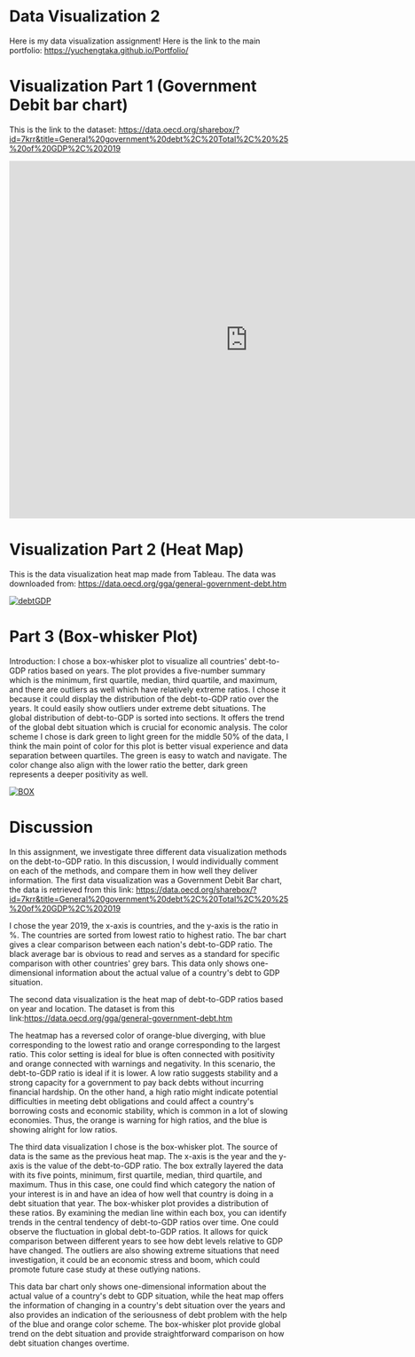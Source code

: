 # Data Visualization 2
Here is my data visualization assignment!
Here is the link to the main portfolio: https://yuchengtaka.github.io/Portfolio/
# Visualization Part 1 (Government Debit bar chart)
This is the link to the dataset: https://data.oecd.org/sharebox/?id=7krr&title=General%20government%20debt%2C%20Total%2C%20%25%20of%20GDP%2C%202019
<iframe src="https://data.oecd.org/chart/7krr" width="860" height="645" style="border: 0" mozallowfullscreen="true" webkitallowfullscreen="true" allowfullscreen="true"><a href="https://data.oecd.org/chart/7krr" target="_blank">OECD Chart: General government debt, Total, % of GDP, 2019</a></iframe>

# Visualization Part 2 (Heat Map)
This is the data visualization heat map made from Tableau. The data was downloaded from: https://data.oecd.org/gga/general-government-debt.htm

<div class='tableauPlaceholder' id='viz1706580634848' style='position: relative'><noscript><a href='#'><img alt='debtGDP ' src='https:&#47;&#47;public.tableau.com&#47;static&#47;images&#47;20&#47;2019debtGDP&#47;debtGDP&#47;1_rss.png' style='border: none' /></a></noscript><object class='tableauViz'  style='display:none;'><param name='host_url' value='https%3A%2F%2Fpublic.tableau.com%2F' /> <param name='embed_code_version' value='3' /> <param name='site_root' value='' /><param name='name' value='2019debtGDP&#47;debtGDP' /><param name='tabs' value='no' /><param name='toolbar' value='yes' /><param name='static_image' value='https:&#47;&#47;public.tableau.com&#47;static&#47;images&#47;20&#47;2019debtGDP&#47;debtGDP&#47;1.png' /> <param name='animate_transition' value='yes' /><param name='display_static_image' value='yes' /><param name='display_spinner' value='yes' /><param name='display_overlay' value='yes' /><param name='display_count' value='yes' /><param name='language' value='en-US' /><param name='filter' value='publish=yes' /></object></div>            
<script type='text/javascript'>                    
 var divElement = document.getElementById('viz1706580634848');                    
 var vizElement = divElement.getElementsByTagName('object')[0];                    
 vizElement.style.width='100%';vizElement.style.height=(divElement.offsetWidth*0.75)+'px';                    
 var scriptElement = document.createElement('script');                    
 scriptElement.src = 'https://public.tableau.com/javascripts/api/viz_v1.js';                    
 vizElement.parentNode.insertBefore(scriptElement, vizElement);                
</script>

# Part 3 (Box-whisker Plot)

Introduction: I chose a box-whisker plot to visualize all countries' debt-to-GDP ratios based on years. The plot provides a five-number summary which is the minimum, first quartile, median, third quartile, and maximum, and there are outliers as well which have relatively extreme ratios. I chose it because it could  display the distribution of the debt-to-GDP ratio over the years. It could easily show outliers under extreme debt situations. The global distribution of debt-to-GDP is sorted into sections. It offers the trend of the global debt situation which is crucial for economic analysis. The color scheme I chose is dark green to light green for the middle 50% of the data, I think the main point of color for this plot is better visual experience and data separation between quartiles. The green is easy to watch and navigate. The color change also align with the lower ratio the better, dark green represents a deeper positivity as well. 

<div class='tableauPlaceholder' id='viz1706583972792' style='position: relative'><noscript><a href='#'><img alt='BOX ' src='https:&#47;&#47;public.tableau.com&#47;static&#47;images&#47;Pa&#47;Part3DebtGDP&#47;BOX&#47;1_rss.png' style='border: none' /></a></noscript><object class='tableauViz'  style='display:none;'><param name='host_url' value='https%3A%2F%2Fpublic.tableau.com%2F' /> <param name='embed_code_version' value='3' /> <param name='site_root' value='' /><param name='name' value='Part3DebtGDP&#47;BOX' /><param name='tabs' value='no' /><param name='toolbar' value='yes' /><param name='static_image' value='https:&#47;&#47;public.tableau.com&#47;static&#47;images&#47;Pa&#47;Part3DebtGDP&#47;BOX&#47;1.png' /> <param name='animate_transition' value='yes' /><param name='display_static_image' value='yes' /><param name='display_spinner' value='yes' /><param name='display_overlay' value='yes' /><param name='display_count' value='yes' /><param name='language' value='en-US' /><param name='filter' value='publish=yes' /></object></div>                
<script type='text/javascript'>                    
 var divElement = document.getElementById('viz1706583972792');                    
 var vizElement = divElement.getElementsByTagName('object')[0];                    
 vizElement.style.width='100%';vizElement.style.height=(divElement.offsetWidth*0.75)+'px';                    
 var scriptElement = document.createElement('script');                    
 scriptElement.src = 'https://public.tableau.com/javascripts/api/viz_v1.js';                    
 vizElement.parentNode.insertBefore(scriptElement, vizElement);                
</script>

# Discussion 
In this assignment, we investigate three different data visualization methods on the debt-to-GDP ratio. In this discussion, I would individually comment on each of the methods, and compare them in how well they deliver information. 
The first data visualization was a Government Debit Bar chart, the data is retrieved from this link: https://data.oecd.org/sharebox/?id=7krr&title=General%20government%20debt%2C%20Total%2C%20%25%20of%20GDP%2C%202019

I chose the year 2019, the x-axis is countries, and the y-axis is the ratio in %. The countries are sorted from lowest ratio to highest ratio. The bar chart gives a clear comparison between each nation's debt-to-GDP ratio. The black average bar is obvious to read and serves as a standard for specific comparison with other countries' grey bars. This data only shows one-dimensional information about the actual value of a country's debt to GDP situation.  

The second data visualization is the heat map of debt-to-GDP ratios based on year and location. The dataset is from this link:https://data.oecd.org/gga/general-government-debt.htm

The heatmap has a reversed color of orange-blue diverging, with blue corresponding to the lowest ratio and orange corresponding to the largest ratio. This color setting is ideal for blue is often connected with positivity and orange connected with warnings and negativity. In this scenario, the debt-to-GDP ratio is ideal if it is lower. A low ratio suggests stability and a strong capacity for a government to pay back debts without incurring financial hardship. On the other hand, a high ratio might indicate potential difficulties in meeting debt obligations and could affect a country's borrowing costs and economic stability, which is common in a lot of slowing economies. Thus, the orange is warning for high ratios, and the blue is showing alright for low ratios. 

The third data visualization I chose is the box-whisker plot. The source of data is the same as the previous heat map. The x-axis is the year and the y-axis is the value of the debt-to-GDP ratio. The box extrally layered the data with its five points, minimum, first quartile, median, third quartile, and maximum. Thus in this case, one could find which category the nation of your interest is in and have an idea of how well that country is doing in a debt situation that year. The box-whisker plot provides a distribution of these ratios. By examining the median line within each box, you can identify trends in the central tendency of debt-to-GDP ratios over time. One could observe the fluctuation in global debt-to-GDP ratios. It allows for quick comparison between different years to see how debt levels relative to GDP have changed. The outliers are also showing extreme situations that need investigation, it could be an economic stress and boom, which could promote future case study at these outlying nations. 

This data bar chart only shows one-dimensional information about the actual value of a country's debt to GDP situation, while the heat map offers the information of changing in a country's debt situation over the years and also provides an indication of the seriousness of debt problem with the help of the blue and orange color scheme. The box-whisker plot provide global trend on the debt situation and provide straightforward comparison on how debt situation changes overtime. 
